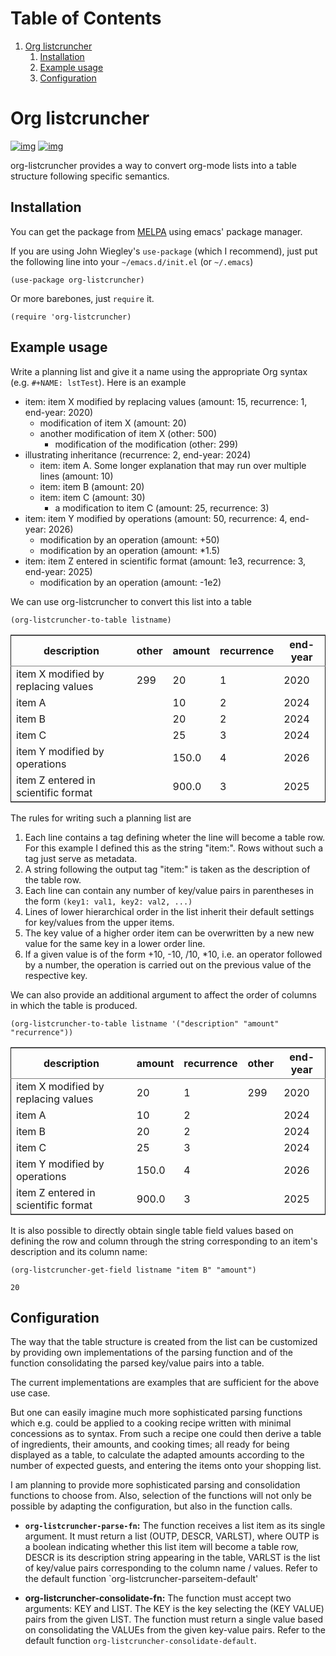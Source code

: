 
# Table of Contents

1.  [Org listcruncher](#org64b3d68)
    1.  [Installation](#orgc567f8e)
    2.  [Example usage](#org24388d4)
    3.  [Configuration](#org0c5d6a9)


<a id="org64b3d68"></a>

# Org listcruncher

[![img](https://travis-ci.org/dfeich/org-listcruncher.svg?branch=master)](https://travis-ci.org/dfeich/org-listcruncher)
[![img](https://melpa.org/packages/org-listcruncher-badge.svg)](https://melpa.org/#/org-listcruncher)

org-listcruncher provides a way to convert org-mode lists into
a table structure following specific semantics. 


<a id="orgc567f8e"></a>

## Installation

You can get the package from [MELPA](https://melpa.org/#/org-listcruncher) using emacs' package manager.

If you are using John Wiegley's `use-package` (which I recommend), just put the following line
into your `~/emacs.d/init.el` (or `~/.emacs`)

    (use-package org-listcruncher)

Or more barebones, just `require` it.

    (require 'org-listcruncher)


<a id="org24388d4"></a>

## Example usage

Write a planning list and give it a name using the appropriate Org syntax (e.g. `#+NAME: lstTest`).
Here is an example

-   item: item X modified by replacing values (amount: 15, recurrence: 1, end-year: 2020)
    -   modification of item X (amount: 20)
    -   another modification of item X (other: 500)
        -   modification of the modification (other: 299)
-   illustrating inheritance (recurrence: 2, end-year: 2024)
    -   item: item A. Some longer explanation that may run over
        multiple lines (amount: 10)
    -   item: item B (amount: 20)
    -   item: item C (amount: 30)
        -   a modification to item C (amount: 25, recurrence: 3)
-   item: item Y modified by operations (amount: 50, recurrence: 4, end-year: 2026)
    -   modification by an operation (amount: +50)
    -   modification by an operation (amount: \*1.5)
-   item: item Z entered in scientific format (amount: 1e3, recurrence: 3, end-year: 2025)
    -   modification by an operation (amount: -1e2)

We can use org-listcruncher to convert this list into a table   

    (org-listcruncher-to-table listname)

<table border="2" cellspacing="0" cellpadding="6" rules="groups" frame="hsides">


<colgroup>
<col  class="org-left" />

<col  class="org-right" />

<col  class="org-right" />

<col  class="org-right" />

<col  class="org-right" />
</colgroup>
<thead>
<tr>
<th scope="col" class="org-left">description</th>
<th scope="col" class="org-right">other</th>
<th scope="col" class="org-right">amount</th>
<th scope="col" class="org-right">recurrence</th>
<th scope="col" class="org-right">end-year</th>
</tr>
</thead>

<tbody>
<tr>
<td class="org-left">item X modified by replacing values</td>
<td class="org-right">299</td>
<td class="org-right">20</td>
<td class="org-right">1</td>
<td class="org-right">2020</td>
</tr>


<tr>
<td class="org-left">item A</td>
<td class="org-right">&#xa0;</td>
<td class="org-right">10</td>
<td class="org-right">2</td>
<td class="org-right">2024</td>
</tr>


<tr>
<td class="org-left">item B</td>
<td class="org-right">&#xa0;</td>
<td class="org-right">20</td>
<td class="org-right">2</td>
<td class="org-right">2024</td>
</tr>


<tr>
<td class="org-left">item C</td>
<td class="org-right">&#xa0;</td>
<td class="org-right">25</td>
<td class="org-right">3</td>
<td class="org-right">2024</td>
</tr>


<tr>
<td class="org-left">item Y modified by operations</td>
<td class="org-right">&#xa0;</td>
<td class="org-right">150.0</td>
<td class="org-right">4</td>
<td class="org-right">2026</td>
</tr>


<tr>
<td class="org-left">item Z entered in scientific format</td>
<td class="org-right">&#xa0;</td>
<td class="org-right">900.0</td>
<td class="org-right">3</td>
<td class="org-right">2025</td>
</tr>
</tbody>
</table>

The rules for writing such a planning list are

1.  Each line contains a tag defining wheter the line will become a table row. For this
    example I defined this as the string "item:". Rows without such a tag just serve as
    metadata.
2.  A string following the output tag "item:" is taken as the description of the table row.
3.  Each line can contain any number of key/value pairs in parentheses in the form
    `(key1: val1, key2: val2, ...)`
4.  Lines of lower hierarchical order in the list inherit their default settings for key/values
    from the upper items.
5.  The key value of a higher order item can be overwritten by a new new value for the same key
    in a lower order line.
6.  If a given value is of the form +10, -10, /10, \*10, i.e. an operator followed by a number,
    the operation is carried out on the previous value of the respective key.

We can also provide an additional argument to affect the order of
columns in which the table is produced.

    (org-listcruncher-to-table listname '("description" "amount" "recurrence"))

<table border="2" cellspacing="0" cellpadding="6" rules="groups" frame="hsides">


<colgroup>
<col  class="org-left" />

<col  class="org-right" />

<col  class="org-right" />

<col  class="org-right" />

<col  class="org-right" />
</colgroup>
<thead>
<tr>
<th scope="col" class="org-left">description</th>
<th scope="col" class="org-right">amount</th>
<th scope="col" class="org-right">recurrence</th>
<th scope="col" class="org-right">other</th>
<th scope="col" class="org-right">end-year</th>
</tr>
</thead>

<tbody>
<tr>
<td class="org-left">item X modified by replacing values</td>
<td class="org-right">20</td>
<td class="org-right">1</td>
<td class="org-right">299</td>
<td class="org-right">2020</td>
</tr>


<tr>
<td class="org-left">item A</td>
<td class="org-right">10</td>
<td class="org-right">2</td>
<td class="org-right">&#xa0;</td>
<td class="org-right">2024</td>
</tr>


<tr>
<td class="org-left">item B</td>
<td class="org-right">20</td>
<td class="org-right">2</td>
<td class="org-right">&#xa0;</td>
<td class="org-right">2024</td>
</tr>


<tr>
<td class="org-left">item C</td>
<td class="org-right">25</td>
<td class="org-right">3</td>
<td class="org-right">&#xa0;</td>
<td class="org-right">2024</td>
</tr>


<tr>
<td class="org-left">item Y modified by operations</td>
<td class="org-right">150.0</td>
<td class="org-right">4</td>
<td class="org-right">&#xa0;</td>
<td class="org-right">2026</td>
</tr>


<tr>
<td class="org-left">item Z entered in scientific format</td>
<td class="org-right">900.0</td>
<td class="org-right">3</td>
<td class="org-right">&#xa0;</td>
<td class="org-right">2025</td>
</tr>
</tbody>
</table>

It is also possible to directly obtain single table field values based on defining the
row and column through the string corresponding to an item's description and its
column name:

    (org-listcruncher-get-field listname "item B" "amount")

    20


<a id="org0c5d6a9"></a>

## Configuration

The way that the table structure is created from the list can be customized by
providing own implementations of the parsing function and of the function consolidating
the parsed key/value pairs into a table.

The current implementations are examples that are sufficient for the above use case.

But one can easily imagine much more sophisticated parsing
functions which e.g. could be applied to a cooking recipe written
with minimal concessions as to syntax. From such a recipe one could
then derive a table of ingredients, their amounts, and cooking
times; all ready for being displayed as a table, to calculate the
adapted amounts according to the number of expected guests, and
entering the items onto your shopping list.

I am planning to provide more sophisticated parsing and
consolidation functions to choose from. Also, selection of the
functions will not only be possible by adapting the configuration,
but also in the function calls.

-   **`org-listcruncher-parse-fn`:** The function receives a list item
    as its single argument. It must return a list (OUTP, DESCR,
    VARLST), where OUTP is a boolean indicating whether this list
    item will become a table row, DESCR is its description string
    appearing in the table, VARLST is the list of key/value pairs
    corresponding to the column name / values. Refer to the default function
    \`org-listcruncher-parseitem-default'

-   **org-listcruncher-consolidate-fn:** The function must accept two
    arguments: KEY and LIST. The KEY is the key selecting the (KEY
    VALUE) pairs from the given LIST. The function must return a
    single value based on consolidating the VALUEs from the given
    key-value pairs. Refer to the default function
    `org-listcruncher-consolidate-default`.

